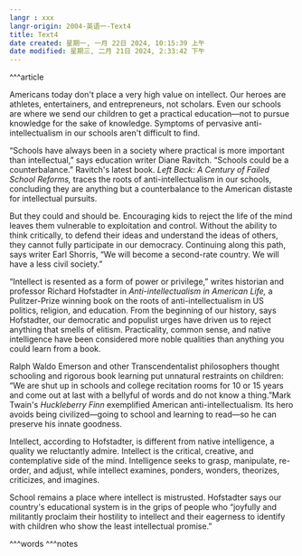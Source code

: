 ```yaml
---
langr : xxx
langr-origin: 2004-英语一-Text4
title: Text4
date created: 星期一, 一月 22日 2024, 10:15:39 上午
date modified: 星期三, 二月 21日 2024, 2:33:42 下午
---
```


^^^article

Americans today don't place a very high value on intellect. Our heroes are athletes, entertainers, and entrepreneurs, not scholars. Even our schools are where we send our children to get a practical education—not to pursue knowledge for the sake of knowledge. Symptoms of pervasive anti-intellectualism in our schools aren't difficult to find.

“Schools have always been in a society where practical is more important than intellectual,” says education writer Diane Ravitch. “Schools could be a counterbalance.” Ravitch's latest book. _Left Back: A Century of Failed School Reforms,_ traces the roots of anti-intellectualism in our schools, concluding they are anything but a counterbalance to the American distaste for intellectual pursuits. 

But they could and should be. Encouraging kids to reject the life of the mind leaves them vulnerable to exploitation and control. Without the ability to think critically, to defend their ideas and understand the ideas of others, they cannot fully participate in our democracy. Continuing along this path, says writer Earl Shorris, “We will become a second-rate country. We will have a less civil society.”

“Intellect is resented as a form of power or privilege,” writes historian and professor Richard Hofstadter in _Anti-intellectualism in American Life,_ a Pulitzer-Prize winning book on the roots of anti-intellectualism in US politics, religion, and education. From the beginning of our history, says Hofstadter, our democratic and populist urges have driven us to reject anything that smells of elitism. Practicality, common sense, and native intelligence have been considered more noble qualities than anything you could learn from a book.

Ralph Waldo Emerson and other Transcendentalist philosophers thought schooling and rigorous book learning put unnatural restraints on children: “We are shut up in schools and college recitation rooms for 10 or 15 years and come out at last with a bellyful of words and do not know a thing.”Mark Twain's _Huckleberry Finn_ exemplified American anti-intellectualism. Its hero avoids being civilized—going to school and learning to read—so he can preserve his innate goodness.

Intellect, according to Hofstadter, is different from native intelligence, a quality we reluctantly admire. Intellect is the critical, creative, and contemplative side of the mind. Intelligence seeks to grasp, manipulate, re-order, and adjust, while intellect examines, ponders, wonders, theorizes, criticizes, and imagines. 

School remains a place where intellect is mistrusted. Hofstadter says our country's educational system is in the grips of people who “joyfully and militantly proclaim their hostility to intellect and their eagerness to identify with children who show the least intellectual promise.”




^^^words
^^^notes